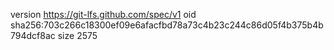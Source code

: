version https://git-lfs.github.com/spec/v1
oid sha256:703c266c18300ef09e6afacfbd78a73c4b23c244c86d05f4b375b4b794dcf8ac
size 2575
